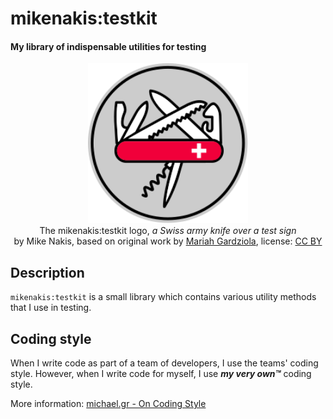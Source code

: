 # mikenakis:testkit

#### My library of indispensable utilities for testing

<p align="center">
<img title="mikenakis:testkit logo" src="mikenakis-testkit.svg" width="256"/><br/>
The mikenakis:testkit logo, <i>a Swiss army knife over a test sign</i><br/>
by Mike Nakis, based on original work by <a href="https://thenounproject.com/term/multi-tool/1641155/">Mariah Gardziola</a>, license: <a href="https://creativecommons.org/licenses/by/3.0/us/">CC BY</a><br/>
</p>

## Description

`mikenakis:testkit` is a small library which contains various utility methods that I use in testing.

## Coding style

When I write code as part of a team of developers, I use the teams' coding style. However, when I write code for myself, I use _**my very own™**_ coding style.

More information: [michael.gr - On Coding Style](https://blog.michael.gr/2018/04/on-coding-style.html)

